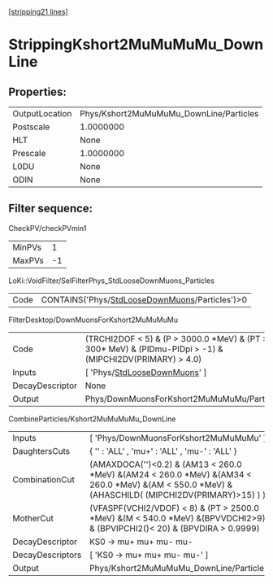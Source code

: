 [[stripping21 lines]](./stripping21-index)

# StrippingKshort2MuMuMuMu_DownLine

## Properties:

|                |                                         |
|----------------|-----------------------------------------|
| OutputLocation | Phys/Kshort2MuMuMuMu_DownLine/Particles |
| Postscale      | 1.0000000                               |
| HLT            | None                                    |
| Prescale       | 1.0000000                               |
| L0DU           | None                                    |
| ODIN           | None                                    |

## Filter sequence:

CheckPV/checkPVmin1

|        |     |
|--------|-----|
| MinPVs | 1   |
| MaxPVs | -1  |

LoKi::VoidFilter/SelFilterPhys_StdLooseDownMuons_Particles

|      |                                                                                                    |
|------|----------------------------------------------------------------------------------------------------|
| Code | CONTAINS('Phys/[StdLooseDownMuons](./stripping21-commonparticles-stdloosedownmuons)/Particles')\>0 |

FilterDesktop/DownMuonsForKshort2MuMuMuMu

|                 |                                                                                                                |
|-----------------|----------------------------------------------------------------------------------------------------------------|
| Code            | (TRCHI2DOF \< 5) & (P \> 3000.0 \*MeV) & (PT \> 300\* MeV) & (PIDmu-PIDpi \> -1) & (MIPCHI2DV(PRIMARY) \> 4.0) |
| Inputs          | [ 'Phys/[StdLooseDownMuons](./stripping21-commonparticles-stdloosedownmuons)' ]                              |
| DecayDescriptor | None                                                                                                           |
| Output          | Phys/DownMuonsForKshort2MuMuMuMu/Particles                                                                     |

CombineParticles/Kshort2MuMuMuMu_DownLine

|                  |                                                                                                                                                           |
|------------------|-----------------------------------------------------------------------------------------------------------------------------------------------------------|
| Inputs           | [ 'Phys/DownMuonsForKshort2MuMuMuMu' ]                                                                                                                  |
| DaughtersCuts    | { '' : 'ALL' , 'mu+' : 'ALL' , 'mu-' : 'ALL' }                                                                                                            |
| CombinationCut   | (AMAXDOCA('')\<0.2) & (AM13 \< 260.0 \*MeV) &(AM24 \< 260.0 \*MeV) &(AM34 \< 260.0 \*MeV) &(AM \< 550.0 \*MeV) & (AHASCHILD( (MIPCHI2DV(PRIMARY)\>15) ) ) |
| MotherCut        | (VFASPF(VCHI2/VDOF) \< 8) & (PT \> 2500.0 \*MeV) &(M \< 540.0 \*MeV) &(BPVVDCHI2\>9) & (BPVIPCHI2()\< 20) & (BPVDIRA \> 0.9999)                           |
| DecayDescriptor  | KS0 -\> mu+ mu+ mu- mu-                                                                                                                                   |
| DecayDescriptors | [ 'KS0 -\> mu+ mu+ mu- mu-' ]                                                                                                                           |
| Output           | Phys/Kshort2MuMuMuMu_DownLine/Particles                                                                                                                   |
